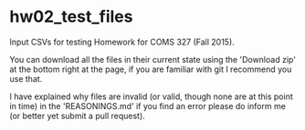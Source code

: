 # hw02_test_files
Input CSVs for testing Homework for COMS 327 (Fall 2015).

You can download all the files in their current state using the 'Download zip' at the bottom right at the page, if you are familiar with git I recommend you use that.

I have explained why files are invalid (or valid, though none are at this point in time) in the 'REASONINGS.md' if you find an error please do inform me (or better yet submit a pull request).
